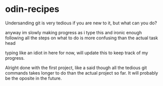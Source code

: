 # odin-recipes

Undersanding git is very tedious if you are new to it, but what can you do?

anyway im slowly making progress as i type this and ironic enough following all the steps on what to do is more confusing than the actual task head

typing like an idiot in here for now, will update this to keep track of my progress.

Alright done with the first project, like a said though all the tedious git commands takes longer to do than the actual project so far. It will probably be the oposite in the future.
